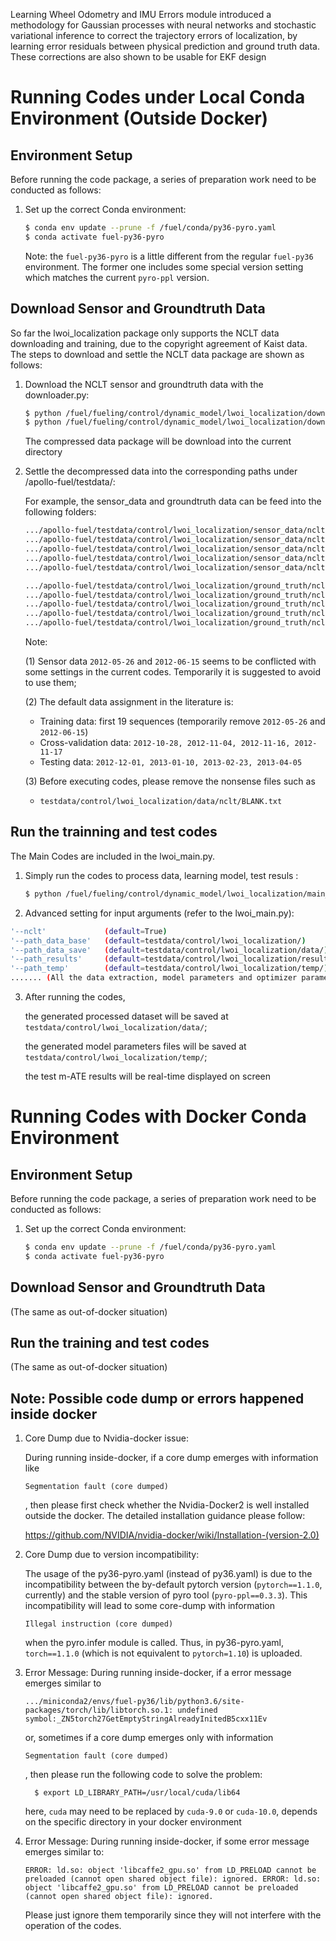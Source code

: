 Learning Wheel Odometry and IMU Errors module introduced a methodology for Gaussian processes with neural networks and stochastic variational inference to correct the trajectory errors of localization, by learning error residuals between physical prediction and ground truth data. These corrections are also shown to be usable for EKF design

<!-- # Table of Contents 1\. [Frontend](#frontend) 2\. [Data](#data) - [Upload Tool](#upload) - [Download Tool](#download) 3\. [Visulization](#visulization) -->

 # Running Codes under Local Conda Environment (Outside Docker)

## Environment Setup

Before running the code package, a series of preparation work need to be conducted as follows:

1. Set up the correct Conda environment:

      ```bash
      $ conda env update --prune -f /fuel/conda/py36-pyro.yaml
      $ conda activate fuel-py36-pyro
      ```
    Note: the `fuel-py36-pyro` is a little different from the regular `fuel-py36` environment. The former one includes some special version setting which matches the current `pyro-ppl` version.

## Download Sensor and Groundtruth Data

So far the lwoi_localization package only supports the NCLT data downloading and training, due to the copyright agreement of Kaist data. The steps to download and settle the NCLT data package are shown as follows:

1. Download the NCLT sensor and groundtruth data with the downloader.py:

      ```bash
      $ python /fuel/fueling/control/dynamic_model/lwoi_localization/downloader.py --sen
      $ python /fuel/fueling/control/dynamic_model/lwoi_localization/downloader.py --gt
      ```
      The compressed data package will be download into the current directory

2. Settle the decompressed data into the corresponding paths under /apollo-fuel/testdata/:

   For example, the sensor_data and groundtruth data can be feed into the following folders:

   ```bash
   .../apollo-fuel/testdata/control/lwoi_localization/sensor_data/nclt/training/2012-01-08/(data)
   .../apollo-fuel/testdata/control/lwoi_localization/sensor_data/nclt/training/2012-01-15/(data)
   .../apollo-fuel/testdata/control/lwoi_localization/sensor_data/nclt/training/2012-01-22/(data)
   .../apollo-fuel/testdata/control/lwoi_localization/sensor_data/nclt/cross_validation/2012-10-28/(data)
   .../apollo-fuel/testdata/control/lwoi_localization/sensor_data/nclt/test/2012-12-01/(data)

   .../apollo-fuel/testdata/control/lwoi_localization/ground_truth/nclt/groundtruth_2012-01-08.csv
   .../apollo-fuel/testdata/control/lwoi_localization/ground_truth/nclt/groundtruth_2012-01-15.csv
   .../apollo-fuel/testdata/control/lwoi_localization/ground_truth/nclt/groundtruth_2012-01-22.csv
   .../apollo-fuel/testdata/control/lwoi_localization/ground_truth/nclt/groundtruth_2012-10-28.csv
   .../apollo-fuel/testdata/control/lwoi_localization/ground_truth/nclt/groundtruth_2012-12-01.csv
   ```

   Note:

   (1) Sensor data `2012-05-26` and `2012-06-15` seems to be conflicted with some settings in the current codes. Temporarily it is suggested to avoid to use them;

   (2) The default data assignment in the literature is:
      - Training data: first 19 sequences (temporarily remove `2012-05-26` and `2012-06-15`)
      - Cross-validation data: `2012-10-28, 2012-11-04, 2012-11-16, 2012-11-17`
      - Testing data: `2012-12-01, 2013-01-10, 2013-02-23, 2013-04-05`

   (3) Before executing codes, please remove the nonsense files such as
      - `testdata/control/lwoi_localization/data/nclt/BLANK.txt`


## Run the trainning and test codes

The Main Codes are included in the lwoi_main.py.

1. Simply run the codes to process data, learning model, test resuls :

      ```bash
      $ python /fuel/fueling/control/dynamic_model/lwoi_localization/main_lwoi.py
      ```

2. Advanced setting for input arguments (refer to the lwoi_main.py):

  ```bash
  '--nclt'             (default=True)
  '--path_data_base'   (default=testdata/control/lwoi_localization/)
  '--path_data_save'   (default=testdata/control/lwoi_localization/data/)
  '--path_results'     (default=testdata/control/lwoi_localization/results/)
  '--path_temp'        (default=testdata/control/lwoi_localization/temp/)
  ....... (All the data extraction, model parameters and optimizer parameters settings)
  ```

3. After running the codes,

   the generated processed dataset will be saved at `testdata/control/lwoi_localization/data/`;

   the generated model parameters files will be saved at `testdata/control/lwoi_localization/temp/`;

   the test m-ATE results will be real-time displayed on screen



 # Running Codes with Docker Conda Environment

 ## Environment Setup

 Before running the code package, a series of preparation work need to be conducted as follows:

 1. Set up the correct Conda environment:

       ```bash
       $ conda env update --prune -f /fuel/conda/py36-pyro.yaml
       $ conda activate fuel-py36-pyro
       ```
## Download Sensor and Groundtruth Data

(The same as out-of-docker situation)

## Run the training and test codes

(The same as out-of-docker situation)

## Note: Possible code dump or errors happened inside docker

1. Core Dump due to Nvidia-docker issue:

   During running inside-docker, if a core dump emerges with information like

    `Segmentation fault (core dumped)`

    , then please first check whether the Nvidia-Docker2 is well installed outside the docker.
    The detailed installation guidance please follow:

   https://github.com/NVIDIA/nvidia-docker/wiki/Installation-(version-2.0)

2. Core Dump due to version incompatibility:

   The usage of the py36-pyro.yaml (instead of py36.yaml) is due to the incompatibility between the by-default pytorch version (`pytorch==1.1.0`, currently) and the stable version of pyro tool (`pyro-ppl==0.3.3`). This incompatibility will lead to some core-dump with information

   `Illegal instruction (core dumped)`

   when the pyro.infer module is called. Thus, in py36-pyro.yaml, `torch==1.1.0` (which is not equivalent to `pytorch=1.10`) is uploaded.

3. Error Message:
   During running inside-docker, if a error message emerges similar to

   `.../miniconda2/envs/fuel-py36/lib/python3.6/site-packages/torch/lib/libtorch.so.1: undefined symbol:_ZN5torch27GetEmptyStringAlreadyInitedB5cxx11Ev`

   or, sometimes if a core dump emerges only with information

    `Segmentation fault (core dumped)`

   , then please run the following code to solve the problem:

         $ export LD_LIBRARY_PATH=/usr/local/cuda/lib64

   here, `cuda` may need to be replaced by `cuda-9.0` or `cuda-10.0`, depends on the specific directory in your docker environment

4. Error Message:
   During running inside-docker, if some error message emerges similar to:

   `ERROR: ld.so: object 'libcaffe2_gpu.so' from LD_PRELOAD cannot be preloaded (cannot open shared object file): ignored.
   ERROR: ld.so: object 'libcaffe2_gpu.so' from LD_PRELOAD cannot be preloaded (cannot open shared object file): ignored.`

   Please just ignore them temporarily since they will not interfere with the operation of the codes.

